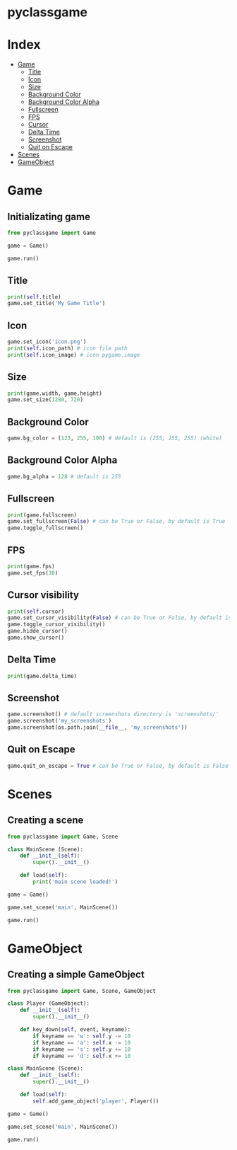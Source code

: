 # pyclassgame

# Index
- [Game](#game)
    - [Title](#title)
    - [Icon](#icon)
    - [Size](#size)
    - [Background Color](#background-color)
    - [Background Color Alpha](#background-color-alpha)
    - [Fullscreen](#Fulscreen)
    - [FPS](#fps)
    - [Cursor](#cursor-visibility)
    - [Delta Time](#delta-time)
    - [Screenshot](#screenshot)
    - [Quit on Escape](#quit-on-escape)
- [Scenes](#scenes)
- [GameObject](#gameobject)

# Game

## Initializating game

```python
from pyclassgame import Game

game = Game()

game.run()
```

## Title
```python
print(self.title)
game.set_title('My Game Title')
```

## Icon
```python
game.set_icon('icon.png')
print(self.icon_path) # icon file path
print(self.icon_image) # icon pygame.image
```

## Size
```python
print(game.width, game.height)
game.set_size(1280, 720)
```

## Background Color
```python
game.bg_color = (123, 255, 100) # default is (255, 255, 255) (white)
```

## Background Color Alpha
```python
game.bg_alpha = 128 # default is 255
```

## Fullscreen
```python
print(game.fullscreen)
game.set_fullscreen(False) # can be True or False, by default is True
game.toggle_fullscreen()
```

## FPS
```python
print(game.fps)
game.set_fps(30)
```

## Cursor visibility
```python
print(self.cursor)
game.set_cursor_visibility(False) # can be True or False, by default is True
game.toggle_cursor_visibility()
game.hidde_cursor()
game.show_cursor()
```

## Delta Time
```python
print(game.delta_time)
```

## Screenshot
```python
game.screenshot() # default screenshots directory is 'screenshots/'
game.screenshot('my_screenshots')
game.screenshot(os.path.join(__file__, 'my_screenshots'))
```

## Quit on Escape
```python
game.quit_on_escape = True # can be True or False, by default is False
```

# Scenes

## Creating a scene

```python
from pyclassgame import Game, Scene

class MainScene (Scene):
    def __init__(self):
        super().__init__()

    def load(self):
        print('main scene loaded!')

game = Game()

game.set_scene('main', MainScene())

game.run()
```

# GameObject

## Creating a simple GameObject

```python
from pyclassgame import Game, Scene, GameObject

class Player (GameObject):
    def __init__(self):
        super().__init__()

    def key_down(self, event, keyname):
        if keyname == 'w': self.y -= 10
        if keyname == 'a': self.x -= 10
        if keyname == 's': self.y += 10
        if keyname == 'd': self.x += 10

class MainScene (Scene):
    def __init__(self):
        super().__init__()

    def load(self):
        self.add_game_object('player', Player())

game = Game()

game.set_scene('main', MainScene())

game.run()
```